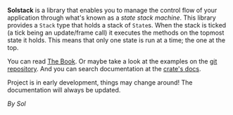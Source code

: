 **Solstack** is a library that enables you to manage the control flow of your application through what's known as a *state stack machine*.
This library provides a `Stack` type that holds a stack of `State`s. When the stack is ticked (a tick being an update/frame call) it executes the methods on the topmost state it holds. This means that only one state is run at a time; the one at the top.

You can read [The Book](https://solmateus.gitbook.io/solstack/). 
Or maybe take a look at the examples on the [git repository](https://github.com/solmateus/solstack). 
And you can search documentation at the [crate's docs](https://crates.io/crates/solstack).

Project is in early development, things may change around!
The documentation will always be updated.

*By Sol*
